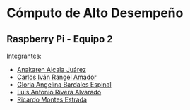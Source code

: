 Cómputo de Alto Desempeño
===
Raspberry Pi - Equipo 2
---
Integrantes:

* [Anakaren Alcala Juárez](mailto:aalcala.mca16@lania.edu.mx)
* [Carlos Iván Rangel Amador](mailto:crangel.mca16@lania.edu.mx)
* [Gloria Angelina Bardales Espinal](mailto:gbardales.mca16@lania.edu.mx)
* [Luis Antonio Rivera Alvarado](mailto:lrivera.mca16@lania.edu.mx)
* [Ricardo Montes Estrada](mailto:rmontes.mca16@lania.edu.mx)
